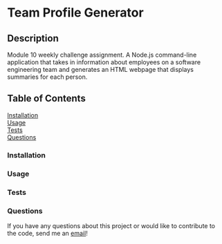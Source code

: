 # Team Profile Generator

## Description
Module 10 weekly challenge assignment. A Node.js command-line application that takes in information about employees on a software engineering team and generates an HTML webpage that displays summaries for each person.

## Table of Contents
[Installation](link)
<br>
[Usage](link)
<br>
[Tests](link)
<br>
[Questions](link)

### Installation


### Usage


### Tests


### Questions
If you have any questions about this project or would like to contribute to the code, send me an [email](mailto:savvy.bennett8@gmail.com)!
